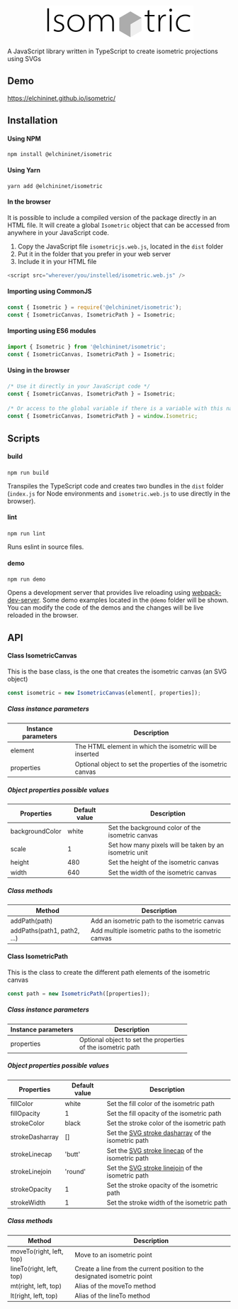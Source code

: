 <p align="center">
    <a href="https://elchininet.github.io/isometric/">
        <img src="./src/@demo/images/logo.png?raw=true" width="335" title="isometric" />
    </a>
</p>

A JavaScript library written in TypeScript to create isometric projections using SVGs

## Demo

https://elchininet.github.io/isometric/

## Installation

#### Using NPM

```
npm install @elchininet/isometric
```

#### Using Yarn

```
yarn add @elchininet/isometric
```

#### In the browser

It is possible to include a compiled version of the package directly in an HTML file. It will create a global `Isometric` object that can be accessed from anywhere in your JavaScript code.

1. Copy the JavaScript file `isometricjs.web.js`, located in the `dist` folder
2. Put it in the folder that you prefer in your web server
3. Include it in your HTML file

```javascript
<script src="wherever/you/instelled/isometric.web.js" />
```

#### Importing using CommonJS

```javascript
const { Isometric } = require('@elchininet/isometric');
const { IsometricCanvas, IsometricPath } = Isometric;
```

#### Importing using ES6 modules

```javascript
import { Isometric } from '@elchininet/isometric';
const { IsometricCanvas, IsometricPath } = Isometric;
```

#### Using in the browser

```javascript
/* Use it directly in your JavaScript code */
const { IsometricCanvas, IsometricPath } = Isometric;

/* Or access to the global variable if there is a variable with this name in the same scope */
const { IsometricCanvas, IsometricPath } = window.Isometric;
```

## Scripts

#### build

`npm run build`

Transpiles the TypeScript code and creates two bundles in the `dist` folder (`index.js` for Node environments and `isometric.web.js` to use directly in the browser).

#### lint

`npm run lint`

Runs eslint in source files.

#### demo

`npm run demo`

Opens a development server that provides live reloading using [webpack-dev-server](https://github.com/webpack/webpack-dev-server). Some demo examples located in the `@demo` folder will be shown. You can modify the code of the demos and the changes will be live reloaded in the browser.

## API

#### Class IsometricCanvas

This is the base class, is the one that creates the isometric canvas (an SVG object)

```javascript
const isometric = new IsometricCanvas(element[, properties]);
```

##### Class instance parameters

| Instance parameters | Description                                              |
| ------------------- | -------------------------------------------------------- |
| element             | The HTML element in which the isometric will be inserted
| properties          | Optional object to set the properties of the isometric canvas

##### Object properties possible values

| Properties       | Default value | Description                                      |
| ---------------- | ------------- | ------------------------------------------------ |
| backgroundColor  | white         | Set the background color of the isometric canvas
| scale            | 1             | Set how many pixels will be taken by an isometric unit
| height           | 480           | Set the height of the isometric canvas
| width            | 640           | Set the width of the isometric canvas

##### Class methods

| Method                      | Description                                           |
| --------------------------- | ----------------------------------------------------- |
| addPath(path)               | Add an isometric path to the isometric canvas
| addPaths(path1, path2, ...) | Add multiple isometric paths to the isometric canvas


#### Class IsometricPath

This is the class to create the different path elements of the isometric canvas

```javascript
const path = new IsometricPath([properties]);
```

##### Class instance parameters

| Instance parameters | Description                                              |
| ------------------- | -------------------------------------------------------- |
| properties          | Optional object to set the properties<br>of the isometric path

##### Object properties possible values

| Properties       | Default value | Description                                      |
| ---------------- | ------------- | ------------------------------------------------ |
| fillColor        | white         | Set the fill color of the isometric path
| fillOpacity      | 1             | Set the fill opacity of the isometric path
| strokeColor      | black         | Set the stroke color of the isometric path
| strokeDasharray  | []            | Set the [SVG stroke dasharray][1] of the isometric path
| strokeLinecap    | 'butt'        | Set the [SVG stroke linecap][2] of the isometric path
| strokeLinejoin   | 'round'       | Set the [SVG stroke linejoin][3] of the isometric path
| strokeOpacity    | 1             | Set the stroke opacity of the isometric path
| strokeWidth      | 1             | Set the stroke width of the isometric path

##### Class methods

| Method                      | Description                                           |
| --------------------------- | ----------------------------------------------------- |
| moveTo(right, left, top)    | Move to an isometric point
| lineTo(right, left, top)    | Create a line from the current position to the designated isometric point
| mt(right, left, top)        | Alias of the moveTo method
| lt(right, left, top)        | Alias of the lineTo method

[1]: https://developer.mozilla.org/en-US/docs/Web/SVG/Attribute/stroke-dasharray
[2]: https://developer.mozilla.org/en-US/docs/Web/SVG/Attribute/stroke-linecap
[3]: https://developer.mozilla.org/en-US/docs/Web/SVG/Attribute/stroke-linejoin



